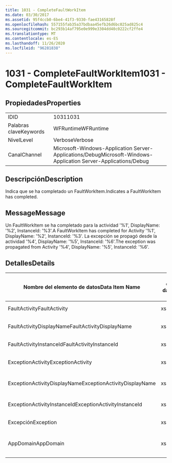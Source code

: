 ```yaml
---
title: 1031 - CompleteFaultWorkItem
ms.date: 03/30/2017
ms.assetid: 95f4ccb0-6be4-41f3-9330-fae43165828f
ms.openlocfilehash: 557155fab35a37bdbaa45efb26d6bc025ad825c4
ms.sourcegitcommit: bc293b14af795e0e999e3304dd40c0222cf2ffe4
ms.translationtype: MT
ms.contentlocale: es-ES
ms.lasthandoff: 11/26/2020
ms.locfileid: "96281838"
---
```

# <a name="1031---completefaultworkitem"></a><span data-ttu-id="35505-102">1031 - CompleteFaultWorkItem</span><span class="sxs-lookup"><span data-stu-id="35505-102">1031 - CompleteFaultWorkItem</span></span>

## <a name="properties"></a><span data-ttu-id="35505-103">Propiedades</span><span class="sxs-lookup"><span data-stu-id="35505-103">Properties</span></span>  
  
|||  
|-|-|  
|<span data-ttu-id="35505-104">ID</span><span class="sxs-lookup"><span data-stu-id="35505-104">ID</span></span>|<span data-ttu-id="35505-105">1031</span><span class="sxs-lookup"><span data-stu-id="35505-105">1031</span></span>|  
|<span data-ttu-id="35505-106">Palabras clave</span><span class="sxs-lookup"><span data-stu-id="35505-106">Keywords</span></span>|<span data-ttu-id="35505-107">WFRuntime</span><span class="sxs-lookup"><span data-stu-id="35505-107">WFRuntime</span></span>|  
|<span data-ttu-id="35505-108">Nivel</span><span class="sxs-lookup"><span data-stu-id="35505-108">Level</span></span>|<span data-ttu-id="35505-109">Verbose</span><span class="sxs-lookup"><span data-stu-id="35505-109">Verbose</span></span>|  
|<span data-ttu-id="35505-110">Canal</span><span class="sxs-lookup"><span data-stu-id="35505-110">Channel</span></span>|<span data-ttu-id="35505-111">Microsoft-Windows-Application Server-Applications/Debug</span><span class="sxs-lookup"><span data-stu-id="35505-111">Microsoft-Windows-Application Server-Applications/Debug</span></span>|  
  
## <a name="description"></a><span data-ttu-id="35505-112">Descripción</span><span class="sxs-lookup"><span data-stu-id="35505-112">Description</span></span>  

 <span data-ttu-id="35505-113">Indica que se ha completado un FaultWorkItem.</span><span class="sxs-lookup"><span data-stu-id="35505-113">Indicates a FaultWorkItem has completed.</span></span>  
  
## <a name="message"></a><span data-ttu-id="35505-114">Message</span><span class="sxs-lookup"><span data-stu-id="35505-114">Message</span></span>  

 <span data-ttu-id="35505-115">Un FaultWorkItem se ha completado para la actividad '%1', DisplayName: '%2', InstanceId: '%3'.</span><span class="sxs-lookup"><span data-stu-id="35505-115">A FaultWorkItem has completed for Activity '%1', DisplayName: '%2', InstanceId: '%3'.</span></span> <span data-ttu-id="35505-116">La excepción se propagó desde la actividad '%4', DisplayName: '%5', InstanceId: '%6'.</span><span class="sxs-lookup"><span data-stu-id="35505-116">The exception was propagated from Activity '%4', DisplayName: '%5', InstanceId: '%6'.</span></span>  
  
## <a name="details"></a><span data-ttu-id="35505-117">Detalles</span><span class="sxs-lookup"><span data-stu-id="35505-117">Details</span></span>  
  
|<span data-ttu-id="35505-118">Nombre del elemento de datos</span><span class="sxs-lookup"><span data-stu-id="35505-118">Data Item Name</span></span>|<span data-ttu-id="35505-119">Tipo del elemento de datos</span><span class="sxs-lookup"><span data-stu-id="35505-119">Data Item Type</span></span>|<span data-ttu-id="35505-120">Descripción</span><span class="sxs-lookup"><span data-stu-id="35505-120">Description</span></span>|  
|--------------------|--------------------|-----------------|  
|<span data-ttu-id="35505-121">FaultActivity</span><span class="sxs-lookup"><span data-stu-id="35505-121">FaultActivity</span></span>|<span data-ttu-id="35505-122">xs:string</span><span class="sxs-lookup"><span data-stu-id="35505-122">xs:string</span></span>|<span data-ttu-id="35505-123">Nombre de tipo de la actividad que generó el error.</span><span class="sxs-lookup"><span data-stu-id="35505-123">The type name of the fault activity.</span></span>|  
|<span data-ttu-id="35505-124">FaultActivityDisplayName</span><span class="sxs-lookup"><span data-stu-id="35505-124">FaultActivityDisplayName</span></span>|<span data-ttu-id="35505-125">xs:string</span><span class="sxs-lookup"><span data-stu-id="35505-125">xs:string</span></span>|<span data-ttu-id="35505-126">Nombre para mostrar de la actividad que generó el error.</span><span class="sxs-lookup"><span data-stu-id="35505-126">The display name of the fault activity.</span></span>|  
|<span data-ttu-id="35505-127">FaultActivityInstanceId</span><span class="sxs-lookup"><span data-stu-id="35505-127">FaultActivityInstanceId</span></span>|<span data-ttu-id="35505-128">xs:string</span><span class="sxs-lookup"><span data-stu-id="35505-128">xs:string</span></span>|<span data-ttu-id="35505-129">Identificador de la actividad que generó el error.</span><span class="sxs-lookup"><span data-stu-id="35505-129">The instance id of the fault activity.</span></span>|  
|<span data-ttu-id="35505-130">ExceptionActivity</span><span class="sxs-lookup"><span data-stu-id="35505-130">ExceptionActivity</span></span>|<span data-ttu-id="35505-131">xs:string</span><span class="sxs-lookup"><span data-stu-id="35505-131">xs:string</span></span>|<span data-ttu-id="35505-132">El nombre de tipo para mostrar de la actividad que produjo la excepción.</span><span class="sxs-lookup"><span data-stu-id="35505-132">The type name of the activity that threw the exception.</span></span>|  
|<span data-ttu-id="35505-133">ExceptionActivityDisplayName</span><span class="sxs-lookup"><span data-stu-id="35505-133">ExceptionActivityDisplayName</span></span>|<span data-ttu-id="35505-134">xs:string</span><span class="sxs-lookup"><span data-stu-id="35505-134">xs:string</span></span>|<span data-ttu-id="35505-135">El nombre para mostrar de la actividad que produjo la excepción.</span><span class="sxs-lookup"><span data-stu-id="35505-135">The display name of the activity that threw the exception.</span></span>|  
|<span data-ttu-id="35505-136">ExceptionActivityInstanceId</span><span class="sxs-lookup"><span data-stu-id="35505-136">ExceptionActivityInstanceId</span></span>|<span data-ttu-id="35505-137">xs:string</span><span class="sxs-lookup"><span data-stu-id="35505-137">xs:string</span></span>|<span data-ttu-id="35505-138">Identificador de instancia de la actividad que generó la excepción.</span><span class="sxs-lookup"><span data-stu-id="35505-138">The instance id of the activity that threw the exception.</span></span>|  
|<span data-ttu-id="35505-139">Excepción</span><span class="sxs-lookup"><span data-stu-id="35505-139">Exception</span></span>|<span data-ttu-id="35505-140">xs:string</span><span class="sxs-lookup"><span data-stu-id="35505-140">xs:string</span></span>|<span data-ttu-id="35505-141">Detalles de la excepción para la excepción</span><span class="sxs-lookup"><span data-stu-id="35505-141">The exception details for the exception</span></span>|  
|<span data-ttu-id="35505-142">AppDomain</span><span class="sxs-lookup"><span data-stu-id="35505-142">AppDomain</span></span>|<span data-ttu-id="35505-143">xs:string</span><span class="sxs-lookup"><span data-stu-id="35505-143">xs:string</span></span>|<span data-ttu-id="35505-144">La cadena devuelta por AppDomain.CurrentDomain.FriendlyName.</span><span class="sxs-lookup"><span data-stu-id="35505-144">The string returned by AppDomain.CurrentDomain.FriendlyName.</span></span>|
